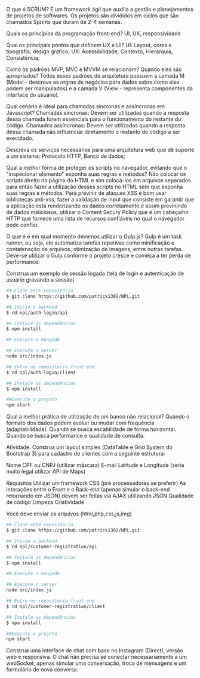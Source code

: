 O que é SCRUM?
É um framework ágil que auxilia a gestão e planejamentos de projetos de softwares. Os projetos são divididos em ciclos que são chamados Sprints que duram de 2-4 semanas.

Quais os princípios da programação front-end?
UI, UX, responsividade

Qual os principais pontos que definem UX e UI?
UI: Layout, cores e tipografia, design gráfico;
UX: Acessibilidade, Contexto, Hierarquia, Consistência;


Como os padrões MVP, MVC e MVVM se relacionam? Quando eles são apropriados?
Todos esses padrões de arquitetura possuem a camada M (Model - descreve as regras de negócios para dados sobre como eles podem ser manipulados) e a camada V (View - representa componentes da interface do usuário).  

Qual cenário é ideal para chamadas síncronas e assíncronas em Javascript?
Chamadas síncronas: Devem ser utilizadas quando a resposta dessa chamada forem essenciais para o funcionamento do restante do código.
Chamados assíncronas: Devem ser utilizadas quando a resposta dessa chamada não influenciar diretamento o restanto do código a ser executado.

Descreva os serviços necessários para uma arquitetura web que dê suporte a um sistema:
Protocolo HTTP, Banco de dados;

Qual a melhor forma de proteger os scripts no navegador, evitando que o "inspecionar elemento" exponha suas regras e métodos?
Não colocar os scripts direito na página do HTML e sim colocá-los em arquivos separados para então fazer a utilização desses scripts no HTML sem que exponha suas regras e métodos.
Para previnir de ataques XSS é bom usar bibliotecas anti-xss, fazer a validação de input que consiste em garantir que a aplicação está renderizando os dados corretamente e assim previnindo de dados maliciosos, utilizar o Content	Secury Policy que é um cabeçalho HTTP que fornece uma lista de recursos confiáveis no qual o navegador pode confiar.

O que é e em qual momento devemos utilizar o Gulp.js?
Gulp é um task runner, ou seja, ele automatiza tarefas repetivas como minificação e contatenação de arquivos, otimização de imagens, entre outras tarefas. Deve-se utilizar o Gulp conforme o projeto cresce e começa a ter perda de performance.


Construa um exemplo de sessão logada (tela de login e autenticação de usuário gravando a sessão)

```bash
## Clone este repositório
$ git clone https://github.com/patrick1302/NPL.git

## Inicie o backend
$ cd npl/auth-login/api

## Instale as dependências
$ npm install

## Execute o mongodb

## Execute o server
node src/index.js

## Entre no repositório front end
$ cd npl/auth-login/client

## Instale as dependências
$ npm install

##Execute o projeto
npm start

```


Qual a melhor prática de utilização de um banco não relacional?
	Quando o formato dos dados podem evoluir ou mudar com frequência (adaptabilidade). Quando se busca escabilidade de forma horizontal.  Quando se busca performance e qualidade de consulta.

Atividade. Construa um layout simples (DataTable e Grid System do Bootstrap 3) para cadastro de clientes com a seguinte estrutura:

Nome
CPF ou CNPJ (utilizar máscara)
E-mail
Latitude e Longitude (seria muito legal utilizar API de Maps)


Requisitos
Utilizar um framework CSS (pré processadores se preferir)
As interações entre o Front e o Back-end (apenas simular o back-end retornando em JSON) devem ser feitas via AJAX utilizando JSON
Qualidade de código
Limpeza
Criatividade

Você deve enviar os arquivos (html,php,css,js,img) 

```bash
## Clone este repositório
$ git clone https://github.com/patrick1302/NPL.git

## Inicie o backend
$ cd npl/customer-registration/api

## Instale as dependências
$ npm install

## Execute o mongodb

## Execute o server
node src/index.js

## Entre no repositório front end
$ cd npl/customer-registration/client

## Instale as dependências
$ npm install

##Execute o projeto
npm start
```

Construa uma interface de chat com base no Instagram (Direct), versão web e responsiva. O chat não precisa se conectar necessariamente a um webSocket, apenas simular uma conversação, troca de mensagens e um formulário de nova conversa.
